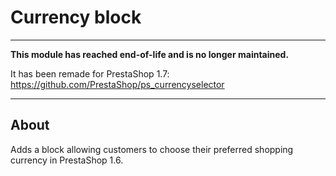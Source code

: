 # Currency block

---

**This module has reached end-of-life and is no longer maintained.**

It has been remade for PrestaShop 1.7: https://github.com/PrestaShop/ps_currencyselector

---

## About

Adds a block allowing customers to choose their preferred shopping currency in PrestaShop 1.6.
